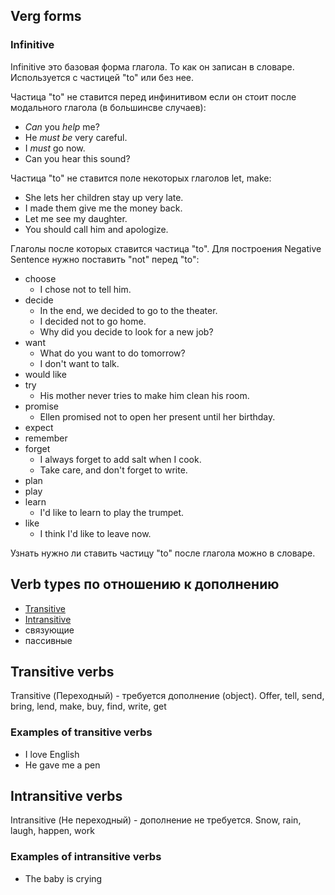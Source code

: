 ## Verg forms

### Infinitive

Infinitive это базовая форма глагола. То как он записан в словаре. Используется с частицей "to" или без нее.

Частица "to" не ставится перед инфинитивом если он стоит после модального глагола (в большинсве случаев):

- _Can_ you _help_ me?
- He _must be_ very careful.
- I _must_ go now.
- Can you hear this sound?

Частица "to" не ставится поле некоторых глаголов let, make:

- She lets her children stay up very late.
- I made them give me the money back.
- Let me see my daughter.
- You should call him and apologize.

Глаголы после которых ставится частица "to". Для построения Negative Sentence нужно поставить "not" перед "to":

- choose
	- I chose not to tell him.
- decide
	- In the end, we decided to go to the theater.
	- I decided not to go home.
	- Why did you decide to look for a new job?
- want
	- What do you want to do tomorrow?
	- I don't want to talk.
- would like
- try
	- His mother never tries to make him clean his room.
- promise
	- Ellen promised not to open her present until her birthday.
- expect
- remember
- forget
	- I always forget to add salt when I cook.
	- Take care, and don't forget to write.
- plan
- play
- learn
	- I'd like to learn to play the trumpet.
- like
	- I think I'd like to leave now.

Узнать нужно ли ставить частицу "to" после глагола можно в словаре. 

## Verb types по отношению к дополнению

- [Transitive](<#Transitive verbs>)
- [Intransitive](<#Intransitive verbs>)
- связующие
- пассивные

## Transitive verbs

Transitive (Переходный) - требуется дополнение (object). Offer, tell, send, bring, lend, make, buy, find, write, get

### Examples of transitive verbs

- I love English
- He gave me a pen

## Intransitive verbs

Intransitive (Не переходный) - дополнение не требуется. Snow, rain, laugh, happen, work

### Examples of intransitive verbs

- The baby is crying